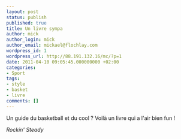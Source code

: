 ```yaml
---
layout: post
status: publish
published: true
title: Un livre sympa
author: mick
author_login: mick
author_email: mickael@flochlay.com
wordpress_id: 1
wordpress_url: http://88.191.132.16/mc/?p=1
date: 2011-04-10 09:05:45.000000000 +02:00
categories:
- Sport
tags:
- style
- basket
- livre
comments: []
---
```

Un guide du basketball et du cool ? Voilà un livre qui a l'air bien fun !

<em>Rockin' Steady</em>
